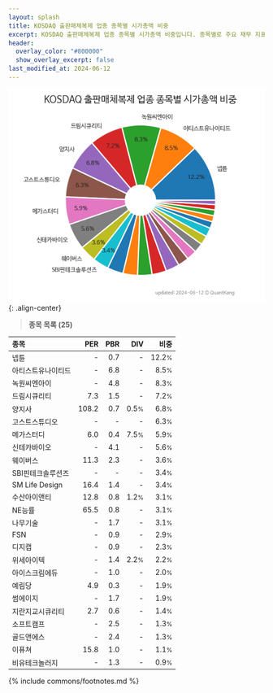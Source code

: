 ```yaml
---
layout: splash
title: KOSDAQ 출판매체복제 업종 종목별 시가총액 비중
excerpt: KOSDAQ 출판매체복제 업종 종목별 시가총액 비중입니다. 종목별로 주요 재무 지표를 함께 표시합니다.
header:
  overlay_color: "#800000"
  show_overlay_excerpt: false
last_modified_at: 2024-06-12
---
```



![KOSDAQ 출판매체복제 업종 종목별 시가총액 비중](/stats/sector/images/kosdaq_업종_출판매체복제_종목.png){: .align-center}


> **종목 목록 (25)**<a id="list"></a>

| **종목** | **PER** | **PBR** | **DIV** | **비중** |
| :------- | ------: | ------: | ------: | -------: |
| 넵튠 | - | 0.7 | - | 12.2<small>%</small> |
| 아티스트유나이티드 | - | 6.8 | - | 8.5<small>%</small> |
| 녹원씨엔아이 | - | 4.8 | - | 8.3<small>%</small> |
| 드림시큐리티 | 7.3 | 1.5 | - | 7.2<small>%</small> |
| 양지사 | 108.2 | 0.7 | 0.5<small>%</small> | 6.8<small>%</small> |
| 고스트스튜디오 | - | - | - | 6.3<small>%</small> |
| 메가스터디 | 6.0 | 0.4 | 7.5<small>%</small> | 5.9<small>%</small> |
| 신테카바이오 | - | 4.1 | - | 5.6<small>%</small> |
| 웨이버스 | 11.3 | 2.3 | - | 3.6<small>%</small> |
| SBI핀테크솔루션즈 | - | - | - | 3.4<small>%</small> |
| SM Life Design | 16.4 | 1.4 | - | 3.4<small>%</small> |
| 수산아이앤티 | 12.8 | 0.8 | 1.2<small>%</small> | 3.1<small>%</small> |
| NE능률 | 65.5 | 0.8 | - | 3.1<small>%</small> |
| 나무기술 | - | 1.7 | - | 3.1<small>%</small> |
| FSN | - | 0.9 | - | 2.9<small>%</small> |
| 디지캡 | - | 0.9 | - | 2.3<small>%</small> |
| 위세아이텍 | - | 1.4 | 2.2<small>%</small> | 2.2<small>%</small> |
| 아이스크림에듀 | - | 1.0 | - | 2.0<small>%</small> |
| 예림당 | 4.9 | 0.3 | - | 1.9<small>%</small> |
| 썸에이지 | - | 1.7 | - | 1.9<small>%</small> |
| 지란지교시큐리티 | 2.7 | 0.6 | - | 1.4<small>%</small> |
| 소프트캠프 | - | 2.5 | - | 1.3<small>%</small> |
| 골드앤에스 | - | 2.4 | - | 1.3<small>%</small> |
| 이퓨쳐 | 15.8 | 1.0 | - | 1.1<small>%</small> |
| 비유테크놀러지 | - | 1.3 | - | 0.9<small>%</small> |

{% include commons/footnotes.md %}